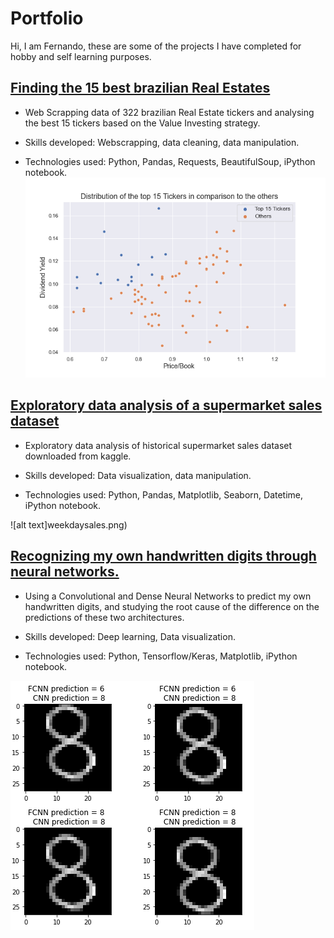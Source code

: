 # Portfolio
Hi, I am Fernando, these are some of the projects I have completed for hobby and self learning purposes. 


## [Finding the 15 best brazilian Real Estates](https://github.com/fernando850/Finding-the-best-brazilian-Real-Estates/blob/main/BrRealestate.ipynb)

* Web Scrapping data of 322 brazilian Real Estate tickers and analysing the best 15 tickers based on the Value Investing strategy.

* Skills developed: Webscrapping, data cleaning, data manipulation.

* Technologies used: Python, Pandas, Requests, BeautifulSoup, iPython notebook.
![alt text](distributiontickers.png )


## [Exploratory data analysis of a supermarket sales dataset](https://github.com/fernando850/Supermaket-Sales/blob/main/supermaket.ipynb)

* Exploratory data analysis of historical supermarket sales dataset downloaded from kaggle.

* Skills developed: Data visualization, data manipulation.

* Technologies used: Python, Pandas, Matplotlib, Seaborn, Datetime, iPython notebook.

![alt text]weekdaysales.png)

## [Recognizing my own handwritten digits through neural networks.](https://github.com/fernando850/My-own-digits-recognizer/blob/main/Digits-Network.ipynb)

* Using a Convolutional and Dense Neural Networks to predict my own handwritten digits, and studying the root cause of the difference on the predictions of these two architectures.

* Skills developed: Deep learning, Data visualization.

* Technologies used: Python, Tensorflow/Keras, Matplotlib, iPython notebook.

![alt text](shiftdigits.PNG)
